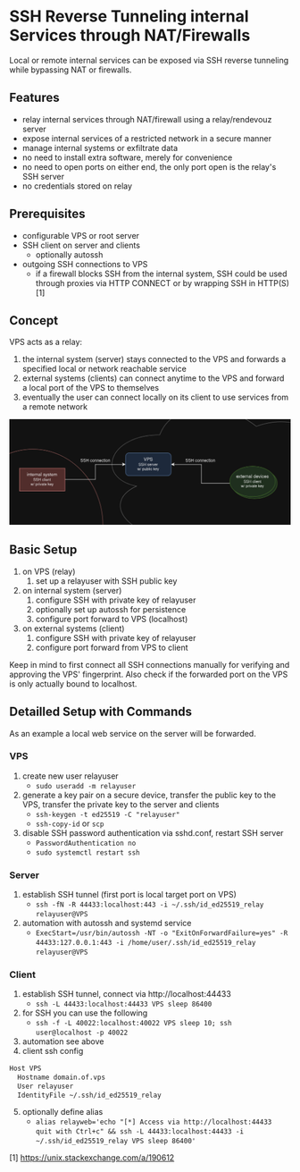 # SSH Reverse Tunneling internal Services through NAT/Firewalls

Local or remote internal services can be exposed via SSH reverse tunneling while bypassing NAT or firewalls.

## Features
- relay internal services through NAT/firewall using a relay/rendevouz server
- expose internal services of a restricted network in a secure manner
- manage internal systems or exfiltrate data
- no need to install extra software, merely for convenience
- no need to open ports on either end, the only port open is the relay's SSH server
- no credentials stored on relay

## Prerequisites
- configurable VPS or root server
- SSH client on server and clients
  - optionally autossh
- outgoing SSH connections to VPS
	- if a firewall blocks SSH from the internal system, SSH could be used through proxies via HTTP CONNECT or by wrapping SSH in HTTP(S) [1]

## Concept
VPS acts as a relay:
1. the internal system (server) stays connected to the VPS and forwards a specified local or network reachable service
2. external systems (clients) can connect anytime to the VPS and forward a local port of the VPS to themselves
3. eventually the user can connect locally on its client to use services from a remote network

![SSH reverse tunnel concept](concept.png)


## Basic Setup
1. on VPS (relay)
	1. set up a relayuser with SSH public key
2. on internal system (server)
	1. configure SSH with private key of relayuser
	2. optionally set up autossh for persistence
	3. configure port forward to VPS (localhost)
3. on external systems (client)
	1. configure SSH with private key of relayuser
	2. configure port forward from VPS to client

Keep in mind to first connect all SSH connections manually for verifying and approving the VPS' fingerprint. Also check if the forwarded port on the VPS is only actually bound to localhost.


## Detailled Setup with Commands
As an example a local web service on the server will be forwarded.

### VPS
1. create new user relayuser
    * `sudo useradd -m relayuser`
2. generate a key pair on a secure device, transfer the public key to the VPS, transfer the private key to the server and clients
    * `ssh-keygen -t ed25519 -C "relayuser"`
    * `ssh-copy-id` or `scp`
3. disable SSH password authentication via sshd.conf, restart SSH server
    * `PasswordAuthentication no`
    * `sudo systemctl restart ssh`

### Server
1. establish SSH tunnel (first port is local target port on VPS)
    * `ssh -fN -R 44433:localhost:443 -i ~/.ssh/id_ed25519_relay relayuser@VPS`
2. automation with autossh and systemd service
    * `ExecStart=/usr/bin/autossh -NT -o "ExitOnForwardFailure=yes" -R 44433:127.0.0.1:443 -i /home/user/.ssh/id_ed25519_relay relayuser@VPS`

### Client
1. establish SSH tunnel, connect via http://localhost:44433
    * `ssh -L 44433:localhost:44433 VPS sleep 86400`
2. for SSH you can use the following
    * `ssh -f -L 40022:localhost:40022 VPS sleep 10; ssh user@localhost -p 40022`
3. automation see above
4. client ssh config
```
Host VPS
  Hostname domain.of.vps
  User relayuser
  IdentityFile ~/.ssh/id_ed25519_relay
```
5. optionally define alias
    * `alias relayweb='echo "[*] Access via http://localhost:44433 quit with Ctrl+c" && ssh -L 44433:localhost:44433 -i ~/.ssh/id_ed25519_relay VPS sleep 86400'`



[1] https://unix.stackexchange.com/a/190612
